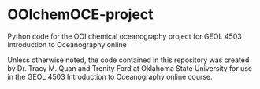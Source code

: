 # OOIchemOCE-project
Python code for the OOI chemical oceanography project for GEOL 4503 Introduction to Oceanography online

Unless otherwise noted, the code contained in this repository was created by Dr. Tracy M. Quan and Trenity Ford at Oklahoma State University for use in the GEOL 4503 Introduction to Oceanography online course.

